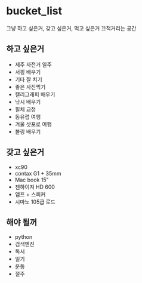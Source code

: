# bucket_list
그냥 하고 싶은거, 갖고 싶은거, 먹고 싶은거 끄적거리는 공간

하고 싶은거
---------
  + 제주 자전거 일주
  + 서핑 배우기 
  + 기타 잘 치기 
  + 좋은 사진찍기
  + 캘리그래피 배우기 
  + 낚시 배우기
  + 필체 교정 
  + 동유럽 여행 
  + 겨울 삿포로 여행 
  + 볼링 배우기

갖고 싶은거
--------
  + xc90
  + contax G1 + 35mm
  + Mac book 15"
  + 젠하이져 HD 600
  + 앰프 + 스피커 
  + 시마노 105급 로드 
 
해야 될꺼
--------
  + python
  + 검색엔진
  + 독서 
  + 일기 
  + 운동
  + 절주
